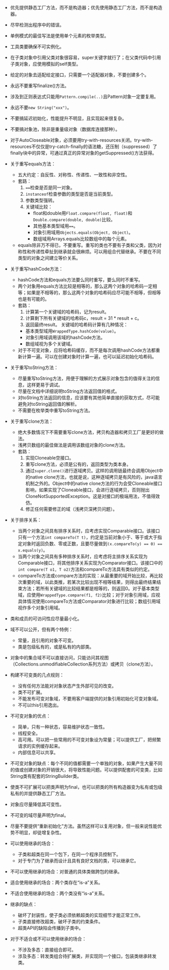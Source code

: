 * 优先提供静态工厂方法，而不是构造器；优先使用静态工厂方法，而不是构造器。
* 尽早检测出程序中的错误。
* 单例模式的最佳写法是使用单个元素的枚举类型。
* 工具类要确保不可实例化。
* 在子类对象中引用父类对象很容易，super关键字就行了；在父类代码中引用子类对象，应使用模拟的self类型。
* 给定的对象去适配给定接口，只需要一个适配器对象，不要创建多个。
* 永远不要重写finalize()方法。
* 涉及到正则表达式只能用`Pattern.compile(..)`且Pattern对象一定要复用。
* 永远不要`new String("xxx")`。
* 不要搞延迟初始化，性能提升不明显，且实现起来很复杂。
* 不要搞对象池，除非是重量级对象（数据库连接那种）。
* 对于AutoCloseable对象，必须要用try-with-resources关闭。try-with-resources不仅仅是try-catch-finally的语法糖，还压制（suppressed）了finally块中的异常，可通过真正的异常对象的getSuppressed()方法获得。

* 关于重写equals方法：
  * 五大约定：自反性、对称性、传递性、一致性和非空性。
  * 套路：
    1. `==`检查是否是同一对象。
    1. `instanceof`检查参数的类型是否是当前类型。
    1. 参数类型强转。
    1. 关键域比较：
       * float和double用`Float.compare(float, float)`和`Double.compare(double, double)`比较。
       * 其他基本类型域用`==`。
       * 对象引用域用`Objects.equals(Object, Object)`。
       * 数组域用Arrays.equals比较数组中的每个元素。
  * equals除非万不得已，不要重写。重写的类也不要有子类和父类，因为对称性和传递性牵扯到继承就会很麻烦。可以用组合代替继承。不要在不同类型的对象之间建立等价关系。

* 关于重写hashCode方法：
  * hashCode方法和equals方法要么同时重写，要么同时不重写。
  * 两个对象用equals方法比较是相等的，那么这两个对象的哈希码一定相等；如果是不相等的，那么这两个对象的哈希码应尽可能不相等，但相等也是有可能的。
  * 套路：
    1. 计算第一个关键域的哈希码，记为result。
    1. 计算剩下所有关键域的哈希码c，result = 31 * result + c。
    1. 返回最终result。
    关键域的哈希码计算有几种情况：
    * 基本类型域用`WrappedType.hashCode(value)`。
    * 对象引用域调用该域的hashCode方法。
    * 数组域视为多个关键域。
  * 对于不可变对象，应将哈希码缓存，而不是每次调用hashCode方法都重新计算一遍。可以在创建对象时计算一遍，也可以延迟初始化哈希码。

* 关于重写toString方法：
  * 尽量重写toString方法，用便于理解的方式展示对象包含的值得关注的信息，这样更易于调试。
  * 尽量在文档中详细说明toString方法返回值的格式。
  * 对toString方法返回的信息，应该要有其他简单直接的获取方式，尽可能避免对toString返回值的解析。
  * 不需要在枚举类中重写toString方法。

* 关于重写clone方法：
  * 绝大多数情况下不需要重写clone方法，拷贝构造器和拷贝工厂是更好的做法。
  * 浅拷贝数组的最佳做法是调用该数组对象的clone方法。
  * 套路：
    1. 实现Cloneable空接口。
    1. 重写clone方法，必须是公有的，返回类型为类本身。
    1. 通过`super.clone()`进行逐域拷贝。这样的调用链最终会调用Object中的native clone方法，也就是说，这种逐域拷贝是有风险的，java语言机制之外的。Object中的native clone方法的行为会受Cloneable接口影响，如果实现了Cloneable接口，会进行逐域拷贝，否则抛出CloneNotSupportedException。这是对接口的极端用法，不值得效仿。
    1. 修正任何需要修正的域（浅拷贝深拷贝问题）。

* 关于排序关系：
  * 当两个对象之间具有排序关系时，应考虑实现Comparable<T>接口。该接口只有一个方法`int compareTo(T t)`，约定是当前对象小于、等于或大于指定对象时返回负数、零或正数，且要尽量做到`(x.compareTo(y) == 0) == x.equals(y)`。
  * 当两个对象之间具有多种排序关系时，应考虑将主排序关系实现为Comparable<T>接口，将其他排序关系实现为Comparator<T>接口。该接口中的`int compare(T o1, T o2)`方法和compareTo方法具有类似的约定。
  * compareTo方法或compare方法的实现：从最重要的域开始比较，再比较次重要的域，以此类推，若某次比较出现不相等结果，则得出最终结果结束方法；若所有关键域的比较结果都是相等的，则返回0。对于基本类型域，应使用`WrappedType.compare(f1, f2)`比较；对于对象引用域，应视具体情况使用compareTo方法或Comparator对象进行比较；数组引用域视作多个对象引用域。

* 类和成员的可访问性应尽量最小化。
* 域不可以公开，但有两个特例：
  * 常量，且引用的对象不可变。
  * 类是包级私有的，或是私有的内部类。
* 对象中的集合域不可以直接访问，只能访问其视图（Collections.unmodifiableCollection系列方法）或拷贝（clone方法）。

* 构建不可变类的几点规则：
  * 没有任何方法能对对象状态产生外部可见的改变。
  * 类不可扩展。
  * 不能发布可变对象域，不要用客户端提供的对象引用初始化可变对象域。
  * 不可以this引用逸出。
* 不可变对象的优点：
  * 简单，只有一种状态，容易维护状态一致性。
  * 线程安全。
  * 高可用。可以把一些常用的不可变对象设为常量；可以提供工厂，把频繁请求的实例缓存起来。
  * 内部信息可以共享。
* 不可变对象的缺点：每个不同的值都需要一个单独的对象，如果产生大量不同的值或创建对象的开销很大，将导致性能问题。可以提供配套的可变类，比如String类有配套的StringBuilder类。
* 使类不可扩展可以把类声明为final，也可以把类的所有构造器变为私有或包级私有的并提供静态工厂方法。
* 对象应尽量降低其可变性。
* 不可变的域尽量声明为final。
* 尽量不要提供“重新初始化”方法。虽然这样可以复用对象，但一般来说性能优势不明显，却徒增复杂性。

* 可以使用继承的场合：
  * 子类和超类在同一个包下，在同一个程序员控制下。
  * 对于专门为了继承而设计且具有良好文档的类，可以继承它。
* 不可以使用继承的场合：对普通的具体类做跨包的继承。
* 适合使用继承的场合：两个类存在“is-a”关系。
* 不适合使用继承的场合：两个类没有“is-a”关系。
* 继承的缺点：
  * 破坏了封装性，使子类必须依赖超类的实现细节才能正常工作。
  * 子类直接修改超类，破坏子类的约束条件。
  * 超类API的缺陷会传播到子类中。
* 对于不适合或不可以使用继承的场合：
  * 不涉及多态：直接组合即可。
  * 涉及多态：转发类组合待扩展类，并实现同一个接口，包装类继承转发类。